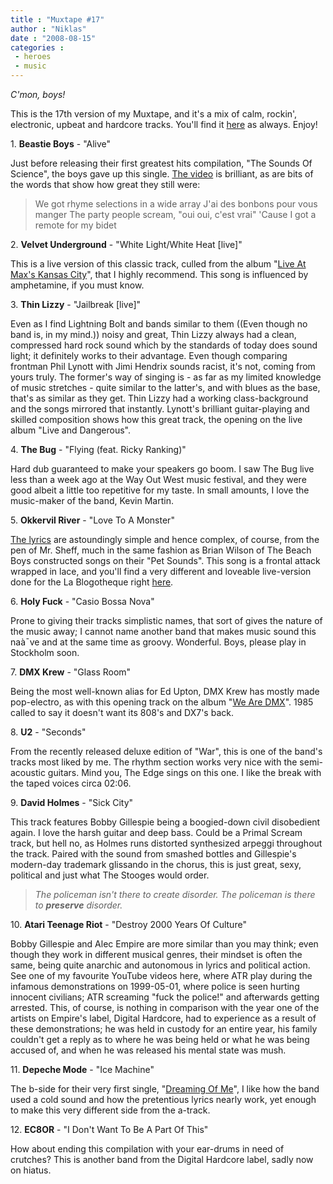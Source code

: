 ```yaml
---
title : "Muxtape #17"
author : "Niklas"
date : "2008-08-15"
categories : 
 - heroes
 - music
---
```


_C'mon, boys!_

This is the 17th version of my Muxtape, and it's a mix of calm, rockin', electronic, upbeat and hardcore tracks. You'll find it [here](http://pivic.muxtape.com) as always. Enjoy!

1\. **Beastie Boys** - "Alive"

Just before releasing their first greatest hits compilation, "The Sounds Of Science", the boys gave up this single. [The video](http://www.youtube.com/watch?v=DnY-hmDvTPs) is brilliant, as are bits of the words that show how great they still were:

> We got rhyme selections in a wide array J'ai des bonbons pour vous manger The party people scream, "oui oui, c'est vrai" 'Cause I got a remote for my bidet

2\. **Velvet Underground** - "White Light/White Heat \[live\]"

This is a live version of this classic track, culled from the album "[Live At Max's Kansas City](http://en.wikipedia.org/wiki/Live_at_Max%27s_Kansas_City)", that I highly recommend. This song is influenced by amphetamine, if you must know.

3\. **Thin Lizzy** - "Jailbreak \[live\]"

Even as I find Lightning Bolt and bands similar to them ((Even though no band is, in my mind.)) noisy and great, Thin Lizzy always had a clean, compressed hard rock sound which by the standards of today does sound light; it definitely works to their advantage. Even though comparing frontman Phil Lynott with Jimi Hendrix sounds racist, it's not, coming from yours truly. The former's way of singing is - as far as my limited knowledge of music stretches - quite similar to the latter's, and with blues as the base, that's as similar as they get. Thin Lizzy had a working class-background and the songs mirrored that instantly. Lynott's brilliant guitar-playing and skilled composition shows how this great track, the opening on the live album "Live and Dangerous".

4\. **The Bug** - "Flying (feat. Ricky Ranking)"

Hard dub guaranteed to make your speakers go boom. I saw The Bug live less than a week ago at the Way Out West music festival, and they were good albeit a little too repetitive for my taste. In small amounts, I love the music-maker of the band, Kevin Martin.

5\. **Okkervil River** - "Love To A Monster"

[The lyrics](http://www.songmeanings.net/lyric.php?lid=3530822107858627453) are astoundingly simple and hence complex, of course, from the pen of Mr. Sheff, much in the same fashion as Brian Wilson of The Beach Boys constructed songs on their "Pet Sounds". This song is a frontal attack wrapped in lace, and you'll find a very different and loveable live-version done for the La Blogotheque right [here](http://www.youtube.com/watch?v=zdGWK7zd80k).

6\. **Holy Fuck** - "Casio Bossa Nova"

Prone to giving their tracks simplistic names, that sort of gives the nature of the music away; I cannot name another band that makes music sound this naà¯ve and at the same time as groovy. Wonderful. Boys, please play in Stockholm soon.

7\. **DMX Krew** - "Glass Room"

Being the most well-known alias for Ed Upton, DMX Krew has mostly made pop-electro, as with this opening track on the album "[We Are DMX](http://www.discogs.com/release/17841)". 1985 called to say it doesn't want its 808's and DX7's back.

8\. **U2** - "Seconds"

From the recently released deluxe edition of "War", this is one of the band's tracks most liked by me. The rhythm section works very nice with the semi-acoustic guitars. Mind you, The Edge sings on this one. I like the break with the taped voices circa 02:06.

9\. **David Holmes** - "Sick City"

This track features Bobby Gillespie being a boogied-down civil disobedient again. I love the harsh guitar and deep bass. Could be a Primal Scream track, but hell no, as Holmes runs distorted synthesized arpeggi throughout the track. Paired with the sound from smashed bottles and Gillespie's modern-day trademark glissando in the chorus, this is just great, sexy, political and just what The Stooges would order.

> _The policeman isn't there to create disorder. The policeman is there to **preserve** disorder._

10\. **Atari Teenage Riot** - "Destroy 2000 Years Of Culture"

Bobby Gillespie and Alec Empire are more similar than you may think; even though they work in different musical genres, their mindset is often the same, being quite anarchic and autonomous in lyrics and political action. See one of my favourite YouTube videos here, where ATR play during the infamous demonstrations on 1999-05-01, where police is seen hurting innocent civilians; ATR screaming "fuck the police!" and afterwards getting arrested. This, of course, is nothing in comparison with the year one of the artists on Empire's label, Digital Hardcore, had to experience as a result of these demonstrations; he was held in custody for an entire year, his family couldn't get a reply as to where he was being held or what he was being accused of, and when he was released his mental state was mush.

11\. **Depeche Mode** - "Ice Machine"

The b-side for their very first single, "[Dreaming Of Me](http://en.wikipedia.org/wiki/Dreaming_of_Me)", I like how the band used a cold sound and how the pretentious lyrics nearly work, yet enough to make this very different side from the a-track.

12\. **EC8OR** - "I Don't Want To Be A Part Of This"

How about ending this compilation with your ear-drums in need of crutches? This is another band from the Digital Hardcore label, sadly now on hiatus.
